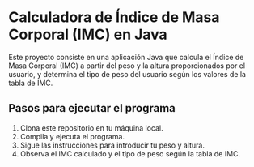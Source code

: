 

# Calculadora de Índice de Masa Corporal (IMC) en Java

Este proyecto consiste en una aplicación Java que calcula el Índice de Masa Corporal (IMC) a partir del peso y la altura proporcionados por el usuario, y determina el tipo de peso del usuario según los valores de la tabla de IMC.

## Pasos para ejecutar el programa

1. Clona este repositorio en tu máquina local.
2. Compila y ejecuta el programa.
3. Sigue las instrucciones para introducir tu peso y altura.
4. Observa el IMC calculado y el tipo de peso según la tabla de IMC.

